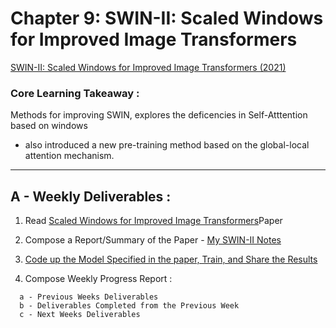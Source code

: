 # Chapter 9: SWIN-II: Scaled Windows for Improved Image Transformers

[SWIN-II: Scaled Windows for Improved Image Transformers (2021)](TODO.md)

### Core Learning Takeaway :

Methods for improving SWIN, explores the deficencies in Self-Atttention based on windows
- also introduced a new pre-training method based on the global-local attention mechanism.
____

## A  - Weekly Deliverables :

1. Read [Scaled Windows for Improved Image Transformers](TODO.md)Paper
2. Compose a Report/Summary of the Paper - [My SWIN-II Notes](TODO.md)
3. [Code up the Model Specified in the paper, Train, and Share the Results](TODO.md)

4. Compose Weekly Progress Report : 
```
  a - Previous Weeks Deliverables
  b - Deliverables Completed from the Previous Week
  c - Next Weeks Deliverables
```
